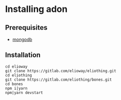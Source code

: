 # Installing adon
## Prerequisites
- [mongodb](mongo-db.html)
## Installation
```shell
cd elioway
git clone https://gitlab.com/elioway/eliothing.git
cd eliothing
git clone https://gitlab.com/eliothing/bones.git
cd bones
npm i|yarn
npm|yarn devstart
```
